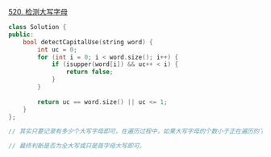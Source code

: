 [520. 检测大写字母](https://leetcode-cn.com/problems/detect-capital/)
```cpp
class Solution {
public:
    bool detectCapitalUse(string word) {
        int uc = 0;
        for (int i = 0; i < word.size(); i++) {
            if (isupper(word[i]) && uc++ < i) {
                return false;
            }
        }
        
        return uc == word.size() || uc <= 1;
    }
};

// 其实只要记录有多少个大写字母即可，在遍历过程中，如果大写字母的个数小于正在遍历的下标，说明不符合题解，既不是连续的出现大写字母，如 “AaAa” 遍历到第二个 A 时的情况。

// 最终判断是否为全大写或只是首字母大写即可。
```
